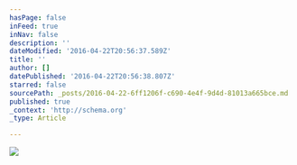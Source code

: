 ```yaml
---
hasPage: false
inFeed: true
inNav: false
description: ''
dateModified: '2016-04-22T20:56:37.589Z'
title: ''
author: []
datePublished: '2016-04-22T20:56:38.807Z'
starred: false
sourcePath: _posts/2016-04-22-6ff1206f-c690-4e4f-9d4d-81013a665bce.md
published: true
_context: 'http://schema.org'
_type: Article

---
```

![](https://the-grid-user-content.s3-us-west-2.amazonaws.com/640aeac9-bb46-472b-90ac-a815821c248d.jpg)